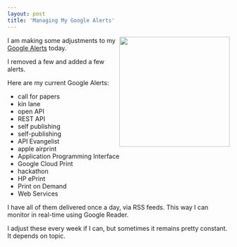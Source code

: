 ```yaml
---
layout: post
title: 'Managing My Google Alerts'
---
```

<img src="http://kinlane-productions.s3.amazonaws.com/google/google-alerts.jpg" alt="" width="250" align="right" />I am making some adjustments to my <a title="Google Alerts" href="http://www.google.com/alerts/">Google Alerts</a> today.<p></p>
I removed a few and added a few alerts.<p></p>
Here are my current Google Alerts:
<ul class="mainlist">
	<li>call for papers</li>
	<li>kin lane</li>
	<li>open API</li>
	<li>REST API</li>
	<li>self publishing</li>
	<li>self-publishing</li>
	<li>API Evangelist</li>
	<li>apple airprint</li>
	<li>Application Programming Interface</li>
	<li>Google Cloud Print</li>
	<li>hackathon</li>
	<li>HP ePrint</li>
	<li>Print on Demand</li>
	<li>Web Services</li>
</ul>
I have all of them delivered once a day, via RSS feeds.  This way I can monitor in real-time using Google Reader.<p></p>
I adjust these every week if I can, but sometimes it remains pretty constant. It depends on topic.